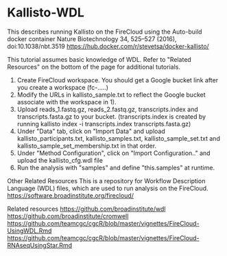 # Kallisto-WDL
This describes running Kallisto on the FireCloud using the Auto-build docker container 
Nature Biotechnology 34, 525–527 (2016), doi:10.1038/nbt.3519
https://hub.docker.com/r/stevetsa/docker-kallisto/

This tutorial assumes basic knowledge of WDL.  Refer to "Related Resources" on the bottom of the page for additional tutorials.

1) Create FireCloud workspace.  You should get a Google bucket link after you create a workspace (fc-.....)
2) Modify the URLs in kallisto_sample.txt to reflect the Google bucket associate with the workspace in 1).
3) Upload reads_1.fastq.gz, reads_2.fastq.gz, transcripts.index and transcripts.fasta.gz to your bucket. 
(transcripts.index is created by running kallisto index -i transcripts.index transcripts.fasta.gz)
4) Under "Data" tab, click on "Import Data" and upload kallisto_participants.txt, kallisto_samples.txt, kallisto_sample_set.txt and kallisto_sample_set_membership.txt in that order.
5) Under "Method Configuration", click on "Import Configuration.." and upload the kallisto_cfg.wdl file
6) Run the analysis with "samples" and define "this.samples" at runtime.



Other Related Resources
This is a repository for Workflow Description Language (WDL) files, which are used to run analysis on the FireCloud.
https://software.broadinstitute.org/firecloud/

Related resources
https://github.com/broadinstitute/wdl https://github.com/broadinstitute/cromwell https://github.com/teamcgc/cgcR/blob/master/vignettes/FireCloud-UsingWDL.Rmd https://github.com/teamcgc/cgcR/blob/master/vignettes/FireCloud-RNAseqUsingStar.Rmd
